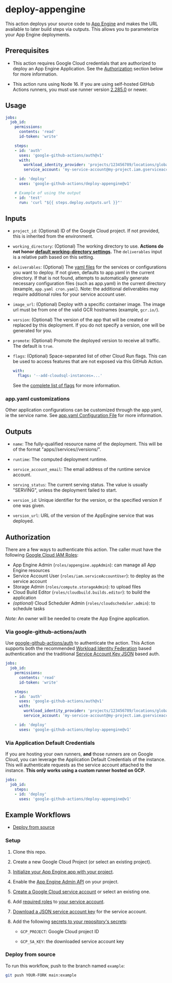 # deploy-appengine

This action deploys your source code to [App Engine][gae] and makes the URL
available to later build steps via outputs. This allows you to parameterize your
App Engine deployments.

## Prerequisites

-   This action requires Google Cloud credentials that are authorized to deploy
    an App Engine Application. See the [Authorization](#authorization) section
    below for more information.

-   This action runs using Node 16. If you are using self-hosted GitHub Actions
    runners, you must use runner version [2.285.0](https://github.com/actions/virtual-environments)
    or newer.

## Usage

```yaml
jobs:
  job_id:
    permissions:
      contents: 'read'
      id-token: 'write'

    steps:
    - id: 'auth'
      uses: 'google-github-actions/auth@v1'
      with:
        workload_identity_provider: 'projects/123456789/locations/global/workloadIdentityPools/my-pool/providers/my-provider'
        service_account: 'my-service-account@my-project.iam.gserviceaccount.com'

    - id: 'deploy'
      uses: 'google-github-actions/deploy-appengine@v1'

    # Example of using the output
    - id: 'test'
      run: 'curl "${{ steps.deploy.outputs.url }}"'
```

## Inputs

-   `project_id`: (Optional) ID of the Google Cloud project. If not provided,
    this is inherited from the environment.

-   `working_directory`: (Optional) The working directory to use. **Actions do
    not honor [default working-directory
    settings](https://docs.github.com/en/actions/reference/workflow-syntax-for-github-actions#defaultsrun).**
    The `deliverables` input is a relative path based on this setting.

-   `deliverables`: (Optional) The [yaml
    files](https://cloud.google.com/appengine/docs/standard/nodejs/configuration-files#optional_configuration_files)
    for the services or configurations you want to deploy. If not given,
    defaults to app.yaml in the current directory. If that is not found,
    attempts to automatically generate necessary configuration files (such as
    app.yaml) in the current directory (example, `app.yaml cron.yaml`). Note:
    the additional deliverables may require additional roles for your service
    account user.

-   `image_url`: (Optional) Deploy with a specific container image. The image
    url must be from one of the valid GCR hostnames (example, `gcr.io/`).

-   `version`: (Optional) The version of the app that will be created or
    replaced by this deployment. If you do not specify a version, one will be
    generated for you.

-   `promote`: (Optional) Promote the deployed version to receive all traffic.
    The default is `true`.

-   `flags`: (Optional) Space-separated list of other Cloud Run flags. This can
    be used to access features that are not exposed via this GitHub Action.

    ```yaml
    with:
      flags: '--add-cloudsql-instances=...'
    ```

    See the [complete list of flags](https://cloud.google.com/sdk/gcloud/reference/run/deploy#FLAGS) for more information.

### app.yaml customizations

Other application configurations can be customized through the app.yaml, ie the
service name. See [app.yaml Configuration File](https://cloud.google.com/appengine/docs/standard/nodejs/config/appref)
for more information.

## Outputs

-   `name`: The fully-qualified resource name of the deployment. This will be of
    the format "apps/<project>/services/<service>/versions/<version>".

-   `runtime`: The computed deployment runtime.

-   `service_account_email`: The email address of the runtime service account.

-   `serving_status`: The current serving status. The value is usually
    "SERVING", unless the deployment failed to start.

-   `version_id`: Unique identifier for the version, or the specified version if
    one was given.

-   `version_url`: URL of the version of the AppEngine service that was
    deployed.

## Authorization

There are a few ways to authenticate this action. The caller must have the following [Google Cloud IAM Roles](https://cloud.google.com/appengine/docs/standard/python/roles#predefined_roles):

-   App Engine Admin (`roles/appengine.appAdmin`): can manage all App Engine
    resources
-   Service Account User (`roles/iam.serviceAccountUser`): to deploy as the
    service account
-   Storage Admin (`roles/compute.storageAdmin`): to upload files
-   Cloud Build Editor (`roles/cloudbuild.builds.editor`): to build the
    application
-   _(optional)_ Cloud Scheduler Admin (`roles/cloudscheduler.admin`): to
    schedule tasks

*Note:* An owner will be needed to create the App Engine application.

### Via google-github-actions/auth

Use [google-github-actions/auth](https://github.com/google-github-actions/auth) to authenticate the action. This Action supports both the recommended [Workload Identity Federation][wif] based authentication and the traditional [Service Account Key JSON][sa] based auth.

```yaml
jobs:
  job_id:
    permissions:
      contents: 'read'
      id-token: 'write'

    steps:
    - id: 'auth'
      uses: 'google-github-actions/auth@v1'
      with:
        workload_identity_provider: 'projects/123456789/locations/global/workloadIdentityPools/my-pool/providers/my-provider'
        service_account: 'my-service-account@my-project.iam.gserviceaccount.com'

    - id: 'deploy'
      uses: 'google-github-actions/deploy-appengine@v1'
```

### Via Application Default Credentials

If you are hosting your own runners, **and** those runners are on Google Cloud,
you can leverage the Application Default Credentials of the instance. This will
authenticate requests as the service account attached to the instance. **This
only works using a custom runner hosted on GCP.**

```yaml
jobs:
  job_id:
    steps:
    - id: 'deploy'
      uses: 'google-github-actions/deploy-appengine@v1'
```

## Example Workflows

* [Deploy from source](#deploy-from-source)

### Setup

1.  Clone this repo.

1.  Create a new Google Cloud Project (or select an existing project).

1.  [Initialize your App Engine app with your project][app-engine-nodejs-docs].

1.  Enable the [App Engine Admin API][app-engine-admin-api] on your project.

1.  [Create a Google Cloud service account][sa] or select an existing one.

1.  Add [required roles](#authorization) to [your service account][roles].

1.  [Download a JSON service account key][create-key] for the service account.

1.  Add the following [secrets to your repository's secrets][gh-secret]:

    - `GCP_PROJECT`: Google Cloud project ID

    - `GCP_SA_KEY`: the downloaded service account key

### Deploy from source

To run this workflow, push to the branch named `example`:

```sh
git push YOUR-FORK main:example
```

[gae]: https://cloud.google.com/appengine
[sm]: https://cloud.google.com/secret-manager
[sa]: https://cloud.google.com/iam/docs/creating-managing-service-accounts
[wif]: https://cloud.google.com/iam/docs/workload-identity-federation
[gh-runners]: https://help.github.com/en/actions/hosting-your-own-runners/about-self-hosted-runners
[gh-secret]: https://help.github.com/en/actions/configuring-and-managing-workflows/creating-and-storing-encrypted-secrets
[setup-gcloud]: https://github.com/google-github-actions/setup-gcloud/
[roles]: https://cloud.google.com/iam/docs/granting-roles-to-service-accounts#granting_access_to_a_service_account_for_a_resource
[create-key]: https://cloud.google.com/iam/docs/creating-managing-service-account-keys
[app-engine-admin-api]: https://console.cloud.google.com/apis/api/appengine.googleapis.com/overview
[app-engine-nodejs-docs]: https://cloud.google.com/appengine/docs/standard/nodejs/console#console
